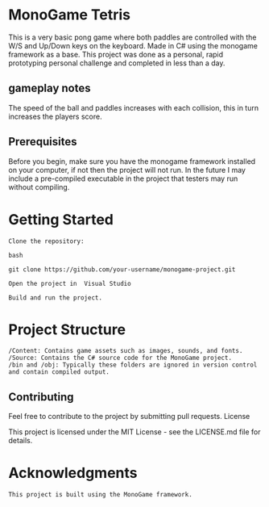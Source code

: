  # MonoGame Tetris

This is a very basic pong game where both paddles are controlled with the W/S and Up/Down keys on the keyboard. Made in C# using the monogame framework as a base.
This project was done as a personal, rapid prototyping personal challenge and completed in less than a day.

## gameplay notes
The speed of the ball and paddles increases with each collision, this in turn increases the players score. 
## Prerequisites

Before you begin, make sure you have the monogame framework installed on your computer, if not then the project will not run. In the future I may include a pre-compiled executable in the project that
testers may run without compiling.

# Getting Started

    Clone the repository:

    bash

    git clone https://github.com/your-username/monogame-project.git

    Open the project in  Visual Studio

    Build and run the project.

# Project Structure

    /Content: Contains game assets such as images, sounds, and fonts.
    /Source: Contains the C# source code for the MonoGame project.
    /bin and /obj: Typically these folders are ignored in version control and contain compiled output.

## Contributing

Feel free to contribute to the project by submitting pull requests.
License

This project is licensed under the MIT License - see the LICENSE.md file for details.
# Acknowledgments
    This project is built using the MonoGame framework. 
